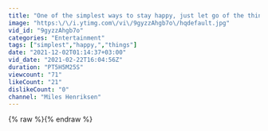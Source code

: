 ```yaml
---
title: "One of the simplest ways to stay happy, just let go of the things that makes you sad."
image: "https:\/\/i.ytimg.com\/vi\/9gyzzAhgb7o\/hqdefault.jpg"
vid_id: "9gyzzAhgb7o"
categories: "Entertainment"
tags: ["simplest","happy,","things"]
date: "2021-12-02T01:14:37+03:00"
vid_date: "2021-02-22T16:04:56Z"
duration: "PT5H5M25S"
viewcount: "71"
likeCount: "21"
dislikeCount: "0"
channel: "Miles Henriksen"
---
```

{% raw %}{% endraw %}
